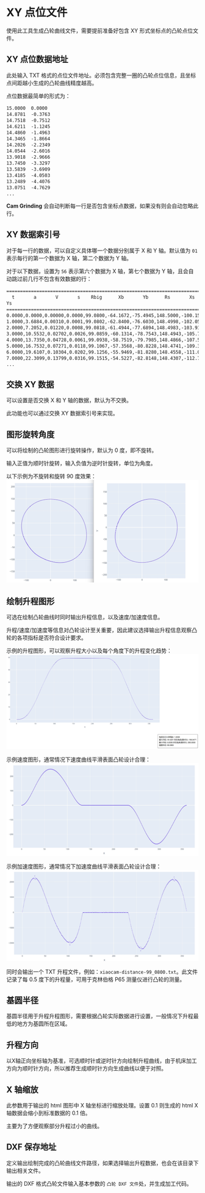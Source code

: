 # XY 点位文件

使用此工具生成凸轮曲线文件，需要提前准备好包含 XY 形式坐标点的凸轮点位文件。

## XY 点位数据地址

此处输入 TXT 格式的点位文件地址。必须包含完整一圈的凸轮点位信息，且坐标点间距越小生成的凸轮曲线精度越高。

点位数据最简单的形式为：
```
15.0000  0.0000
14.8781  -0.3763
14.7518  -0.7512
14.6211  -1.1245
14.4860  -1.4963
14.3465  -1.8664
14.2026  -2.2349
14.0544  -2.6016
13.9018  -2.9666
13.7450  -3.3297
13.5839  -3.6909
13.4185  -4.0503
13.2489  -4.4076
13.0751  -4.7629
...
```

**Cam Grinding** 会自动判断每一行是否包含坐标点数据，如果没有则会自动忽略此行。

## XY 数据索引号

对于每一行的数据，可以自定义具体哪一个数据分别属于 X 和 Y 轴。默认值为 `01` 表示每行的第一个数据为 X 轴，第二个数据为 Y 轴。

对于以下数据，设置为 `56` 表示第六个数据为 X 轴，第七个数据为 Y 轴，且会自动跳过前几行不包含有效数据的行：
```
=====================================================================================
  t       a       V       s    Rbig      Xb       Yb      Rs       Xs       Ys
=====================================================================================
0.0000,0.0000,0.00000,0.0000,99.0800,-64.1672,-75.4945,148.5000,-100.1537,109.6426
1.0000,3.6884,0.00310,0.0001,99.0802,-62.8400,-76.6030,148.4998,-102.0518,107.8778
2.0000,7.2052,0.01220,0.0008,99.0818,-61.4944,-77.6894,148.4983,-103.9176,106.0796
3.0000,10.5532,0.02702,0.0026,99.0859,-60.1314,-78.7543,148.4943,-105.7495,104.2477
4.0000,13.7350,0.04728,0.0061,99.0938,-58.7519,-79.7985,148.4866,-107.5458,102.3825
5.0000,16.7532,0.07271,0.0118,99.1067,-57.3568,-80.8228,148.4741,-109.3048,100.4840
6.0000,19.6107,0.10304,0.0202,99.1256,-55.9469,-81.8280,148.4558,-111.0249,98.5526
7.0000,22.3099,0.13799,0.0316,99.1515,-54.5227,-82.8148,148.4307,-112.7044,96.5887
...
```

## 交换 XY 数据

可以设置是否交换 X 和 Y 轴的数据，默认为不交换。

此功能也可以通过交换 XY 数据索引号来实现。

## 图形旋转角度

可以将绘制的凸轮图形进行旋转操作，默认为 0 度，即不旋转。

输入正值为顺时针旋转，输入负值为逆时针旋转，单位为角度。

以下示例为不旋转和旋转 90 度效果：
![img](resources/rotate_test.jpg)

## 绘制升程图形

可选在绘制凸轮曲线时同时输出升程信息，以及速度/加速度信息。

升程/速度/加速度等信息对凸轮设计至关重要，因此建议选择输出升程信息观察凸轮的各项指标是否符合设计要求。

示例的升程图形，可以观察升程大小以及每个角度下的升程变化趋势：
![img](resources/lift.jpg)

示例速度图形，通常情况下速度曲线平滑表面凸轮设计合理：
![img](resources/velocity.jpg)

示例加速度图形，通常情况下加速度曲线平滑表面凸轮设计合理：
![img](resources/acceleration.jpg)

同时会输出一个 TXT 升程文件，例如：`xiaocam-distance-99_0800.txt`。此文件记录了每 0.5 度下的升程量，可用于克林伯格 P65 测量仪进行凸轮的测量。

## 基圆半径

基圆半径用于升程升程图形，需要根据凸轮实际数据进行设置，一般情况下升程最低的地方为基圆所在区域。

## 升程方向

以X轴正向坐标轴为基准，可选顺时针或逆时针方向绘制升程曲线，由于机床加工方向为顺时针方向，所以推荐生成顺时针方向生成曲线以便于对照。

## X 轴缩放

此参数用于输出的 html 图形中 X 轴坐标进行缩放处理。设置 0.1 则生成的 html X 轴数据会缩小到标准数据的 0.1 倍。

主要为了方便观察部分升程过小的曲线。

## DXF 保存地址

定义输出绘制完成的凸轮曲线文件路径，如果选择输出升程数据，也会在该目录下输出相关文件。

输出的 DXF 格式凸轮文件输入基本参数的 `凸轮 DXF 文件`处，并生成加工代码。